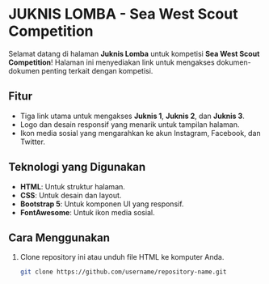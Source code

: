 # JUKNIS LOMBA - Sea West Scout Competition

Selamat datang di halaman **Juknis Lomba** untuk kompetisi **Sea West Scout Competition**! Halaman ini menyediakan link untuk mengakses dokumen-dokumen penting terkait dengan kompetisi.

## Fitur

- Tiga link utama untuk mengakses **Juknis 1**, **Juknis 2**, dan **Juknis 3**.
- Logo dan desain responsif yang menarik untuk tampilan halaman.
- Ikon media sosial yang mengarahkan ke akun Instagram, Facebook, dan Twitter.

## Teknologi yang Digunakan

- **HTML**: Untuk struktur halaman.
- **CSS**: Untuk desain dan layout.
- **Bootstrap 5**: Untuk komponen UI yang responsif.
- **FontAwesome**: Untuk ikon media sosial.

## Cara Menggunakan

1. Clone repository ini atau unduh file HTML ke komputer Anda.
   
   ```bash
   git clone https://github.com/username/repository-name.git
